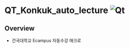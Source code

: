 # QT_Konkuk_auto_lecture ![Qt](https://img.shields.io/badge/PySide6-000000?style=flat-square&logo=Qt&logoColor=white)

Overview
-------
- 건국대학교 Ecampus 자동수강 매크로